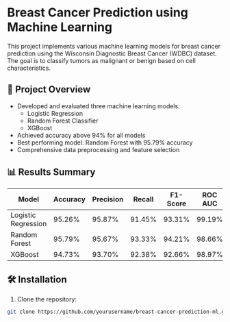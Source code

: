 # Breast Cancer Prediction using Machine Learning

This project implements various machine learning models for breast cancer prediction using the Wisconsin Diagnostic Breast Cancer (WDBC) dataset. The goal is to classify tumors as malignant or benign based on cell characteristics.

## 📌 Project Overview

- Developed and evaluated three machine learning models:
  - Logistic Regression
  - Random Forest Classifier
  - XGBoost
- Achieved accuracy above 94% for all models
- Best performing model: Random Forest with 95.79% accuracy
- Comprehensive data preprocessing and feature selection      

## 📊 Results Summary

| Model               | Accuracy | Precision | Recall | F1-Score | ROC AUC |
|---------------------|----------|-----------|--------|----------|---------|
| Logistic Regression | 95.26%   | 95.87%    | 91.45% | 93.31%   | 99.19%  |
| Random Forest       | 95.79%   | 95.67%    | 93.33% | 94.21%   | 98.66%  |
| XGBoost             | 94.73%   | 93.70%    | 92.38% | 92.66%   | 98.97%  |

## 🛠️ Installation

1. Clone the repository:
```bash
git clone https://github.com/yourusername/breast-cancer-prediction-ml.git
